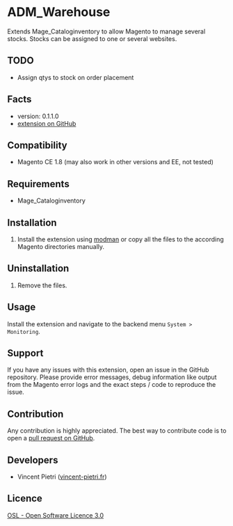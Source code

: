 ADM_Warehouse
=====================

Extends Mage_Cataloginventory to allow Magento to manage several stocks.
Stocks can be assigned to one or several websites.

TODO
-----
- Assign qtys to stock on order placement

Facts
-----
- version: 0.1.1.0
- [extension on GitHub](https://github.com/vpietri/ADM_Warehouse)

Compatibility
-------------
- Magento CE 1.8 (may also work in other versions and EE, not tested)

Requirements
------------
- Mage_Cataloginventory

Installation
------------
1. Install the extension using [modman](https://github.com/colinmollenhour/modman) or copy all the
files to the according Magento directories manually.

Uninstallation
--------------
1. Remove the files.

Usage
-----
Install the extension and navigate to the backend menu `System > Monitoring`.


Support
-------
If you have any issues with this extension, open an issue in the GitHub
repository. Please provide error messages, debug information like output
from the Magento error logs and the exact steps / code to reproduce the
issue.

Contribution
------------
Any contribution is highly appreciated. The best way to contribute code is to
open a [pull request on GitHub](https://help.github.com/articles/using-pull-requests).

Developers
---------
* Vincent Pietri ([vincent-pietri.fr](http://www.vincent-pietri.fr))

Licence
-------
[OSL - Open Software Licence 3.0](http://opensource.org/licenses/osl-3.0.php)
